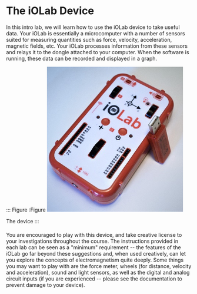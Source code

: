 
# The iOLab Device
In this intro lab, we will learn how to use the iOLab device to take useful data. Your iOLab is essentially a microcomputer with a number of sensors suited for measuring quantities such as force, velocity, acceleration, magnetic fields, etc. Your iOLab processes information from these sensors and relays it to the dongle attached to your computer. When the software is running, these data can be recorded and displayed in a graph.

::: Figure :Figure
![](imgs/iolab.jpg)

The device
:::

####


You are encouraged to play with this device, and take creative license to your investigations throughout the course. The instructions provided in each lab can be seen as a "minimum" requirement -- the features of the iOLab go far beyond these suggestions and, when used creatively, can let you explore the concepts of electromagnetism quite deeply. Some things you may want to play with are the force meter, wheels (for distance, velocity and acceleration), sound and light sensors, as well as the digital and analog circuit inputs (if you are experienced -- please see the documentation to prevent damage to your device). 